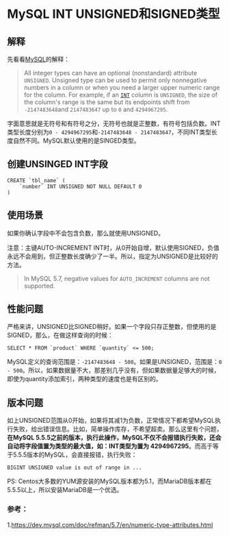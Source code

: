 # MySQL INT UNSIGNED和SIGNED类型

## 解释

先看看[MySQL](https://dev.mysql.com/doc/refman/5.7/en/numeric-type-attributes.html)的解释：

> All integer types can have an optional (nonstandard) attribute `UNSIGNED`. Unsigned type can be used to permit only nonnegative numbers in a column or when you need a larger upper numeric range for the column. For example, if an [`INT`](https://dev.mysql.com/doc/refman/5.7/en/integer-types.html) column is `UNSIGNED`, the size of the column's range is the same but its endpoints shift from `-2147483648`and `2147483647` up to `0` and `4294967295`.

字面意思就是无符号和有符号之分，无符号也就是正整数，有符号包括负数。INT类型长度分别为`0 - 4294967295`和`-2147483648 - 2147483647`，不同INT类型长度自然不同。MySQL默认使用的是SINGED类型。

## 创建UNSINGED INT字段

```mysql
CREATE `tbl_name` (
	`number` INT UNSIGNED NOT NULL DEFAULT 0
)
```

## 使用场景

如果你确认字段中不会包含负数，那么就使用UNSIGNED。

注意：主键AUTO-INCREMENT INT时，从0开始自增，默认使用SIGNED，负值永远不会用到，但正整数长度确少了一半。所以，指定为UNSIGNED是比较好的方法。

> In MySQL 5.7, negative values for `AUTO_INCREMENT` columns are not supported.

## 性能问题

严格来讲，UNSIGNED比SIGNED稍好。如果一个字段只存正整数，但使用的是SIGNED，那么，在做这样查询的时候：

```mysql
SELECT * FROM `product` WHERE `quantity` <= 500;
```

MySQL定义的查询范围是：`-2147483648 - 500`。如果是UNSIGNED，范围是：`0 - 500`。所以，如果数据量不大，那差别几乎没有，但如果数据量足够大的时候，即使为quantity添加索引，两种类型的速度也是有区别的。

## 版本问题

如上UNSIGNED范围从0开始，如果将其减1为负数，正常情况下都希望MySQL执行失败，给出错误信息。比如，简单操作库存，不希望超卖。那么这里有个问题，**在MySQL 5.5.5之前的版本，执行此操作，MySQL不仅不会报错执行失败，还会自动将字段值置为类型的最大值，如：INT类型为置为 4294967295**。而高于等于5.5.5版本的MySQL，会直接报错，执行失败：

```mysql 
BIGINT UNSIGNED value is out of range in ...
```

PS: Centos大多数的YUM源安装的MySQL版本都为5.1，而MariaDB版本都在5.5.5以上，所以安装MariaDB是一个优选。

### 参考：

1.https://dev.mysql.com/doc/refman/5.7/en/numeric-type-attributes.html

